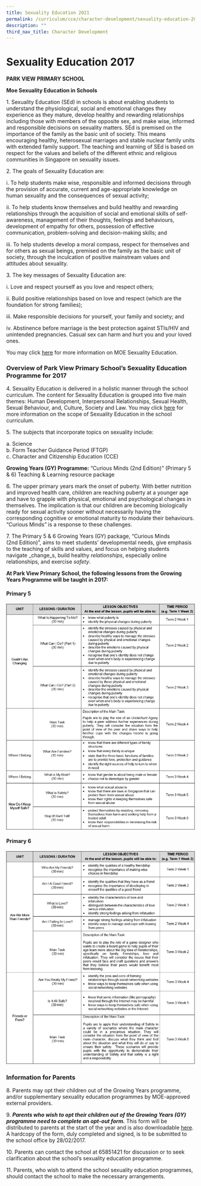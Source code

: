 ```yaml
---
title: Sexuality Education 2021
permalink: /curriculum/cce/character-development/sexuality-education-2021/
description: ""
third_nav_title: Character Development
---
```


# **Sexuality Education 2017**

**PARK VIEW PRIMARY SCHOOL**

**Moe Sexuality Education in Schools**

1\.  Sexuality Education (SEd) in schools is about enabling students to understand the physiological, social and emotional changes they experience as they mature, develop healthy and rewarding relationships including those with members of the opposite sex, and make wise, informed and responsible decisions on sexuality matters. SEd is premised on the importance of the family as the basic unit of society. This means encouraging healthy, heterosexual marriages and stable nuclear family units with extended family support. The teaching and learning of SEd is based on respect for the values and beliefs of the different ethnic and religious communities in Singapore on sexuality issues.

2\.  The goals of Sexuality Education are:

i.  To help students make wise, responsible and informed decisions through the provision of accurate, current and age-appropriate knowledge on human sexuality and the consequences of sexual activity;   

ii.  To help students know themselves and build healthy and rewarding relationships through the acquisition of social and emotional skills of self-awareness, management of their thoughts, feelings and behaviours, development of empathy for others, possession of effective communication, problem-solving and decision-making skills; and   

 iii.  To help students develop a moral compass, respect for themselves and for others as sexual beings, premised on the family as the basic unit of society, through the inculcation of positive mainstream values and attitudes about sexuality. 

3\.  The key messages of Sexuality Education are:

i.  Love and respect yourself as you love and respect others;

ii.  Build positive relationships based on love and respect (which are the foundation for strong families);

iii.  Make responsible decisions for yourself, your family and society; and

iv.  Abstinence before marriage is the best protection against STIs/HIV and unintended pregnancies. Casual sex can harm and hurt you and your loved ones.

You may click [here](https://www.moe.gov.sg/programmes/sexuality-education) for more information on MOE Sexuality Education.

### Overview of Park View Primary School’s Sexuality Education Programme for 2017

4\.  Sexuality Education is delivered in a holistic manner through the school curriculum. The content for Sexuality Education is grouped into five main themes: Human Development, Interpersonal Relationships, Sexual Health, Sexual Behaviour, and, Culture, Society and Law. You may click [here](https://www.moe.gov.sg/programmes/sexuality-education/scope-and-teaching-approach) for more information on the scope of Sexuality Education in the school curriculum.

5\.  The subjects that incorporate topics on sexuality include:

a.  Science   
b.  Form Teacher Guidance Period (FTGP)   
c.  Character and Citizenship Education (CCE)


**Growing Years (GY) Programme:** “Curious Minds (2nd Edition)” (Primary 5 & 6) Teaching & Learning resource package

6\.  The upper primary years mark the onset of puberty. With better nutrition and improved health care, children are reaching puberty at a younger age and have to grapple with physical, emotional and psychological changes in themselves. The implication is that our children are becoming biologically ready for sexual activity sooner without necessarily having the corresponding cognitive or emotional maturity to modulate their behaviours. “Curious Minds” is a response to these challenges.

7\.  The Primary 5 & 6 Growing Years (GY) package, “Curious Minds (2nd Edition)”, aims to meet students’ developmental needs, give emphasis to the teaching of skills and values, and focus on helping students navigate _change_s, build healthy _relationships_, especially online relationships, and exercise _safety_.

**At Park View Primary School, the following lessons from the Growing Years Programme will be taught in 2017:**

#### Primary 5

![](/images/Sexuality%20Education%202017%20Lesson%20Plan%20for%20P5.jpg)


#### Primary 6

![](/images/Sexuality%20Education%202017%20Lesson%20Plan%20for%20P6.jpg)

### Information for Parents

8\.  Parents may opt their children out of the Growing Years programme, and/or supplementary sexuality education programmes by MOE-approved external providers.

9\.  **_Parents who wish to opt their children out of the Growing Years (GY) programme need to complete an opt-out form._** This form will be distributed to parents at the start of the year and is also downloadable [here](https://parkviewpri.moe.edu.sg/qql/slot/u177/2021/Curriculum/CCE/Character%20Development/Sexuality%20Education%202017/Parent%20Opt%20Out%20form%202017.pdf). A hardcopy of the form, duly completed and signed, is to be submitted to the school office by 28/02/2017.

10\.  Parents can contact the school at 65851421 for discussion or to seek clarification about the school’s sexuality education programme.

11\.  Parents, who wish to attend the school sexuality education programmes, should contact the school to make the necessary arrangements.
